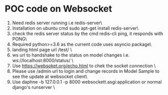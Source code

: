 # POC code on Websocket

1. Need redis server running i.e redis-server\
2. Installation on ubuntu cmd sudo apt-get install redis-server\
3. check the redis server status by the cmd redis-cli ping, it responds with PONG\
4. Required python>=3.6 as the current code uses asyncio package\
5. landing html page url /test/ \
6. ws url to handshake to the status on model changes i.e. ws://localhost:8000/status/ \
7. Use https://websoket.org/echo.html to chek the socket connection \
8. Please use /admin url to login and change records in Model Sample to see the update at websocket client\
9. Use daphne -b 127.0.0.1 -p 8000 websockett.asgi:application or normal django's runserver \


